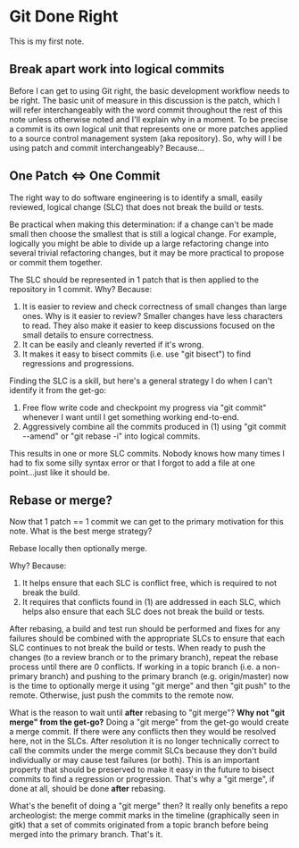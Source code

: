 # Git Done Right

This is my first note.

## Break apart work into logical commits

Before I can get to using Git right, the basic development workflow needs to be right. The basic unit of measure in this discussion is the patch, which I will refer interchangeably with the word commit throughout the rest of this note unless otherwise noted and I'll explain why in a moment. To be precise a commit is its own logical unit that represents one or more patches applied to a source control management system (aka repository). So, why will I be using patch and commit interchangeably? Because...

## One Patch <=> One Commit

The right way to do software engineering is to identify a small, easily reviewed, logical change (SLC) that does not break the build or tests.

Be practical when making this determination: if a change can't be made small then choose the smallest that is still a logical change. For example, logically you might be able to divide up a large refactoring change into several trivial refactoring changes, but it may be more practical to propose or commit them together.

The SLC should be represented in 1 patch that is then applied to the repository in 1 commit. Why? Because:

1. It is easier to review and check correctness of small changes than large ones.
   	Why is it easier to review? Smaller changes have less characters to read. They also make it easier to keep discussions focused on the small details to ensure correctness.
2. It can be easily and cleanly reverted if it's wrong.
3. It makes it easy to bisect commits (i.e. use "git bisect") to find regressions and progressions.

Finding the SLC is a skill, but here's a general strategy I do when I can't identify it from the get-go:

1. Free flow write code and checkpoint my progress via "git commit" whenever I want until I get something working end-to-end.
2. Aggressively combine all the commits produced in (1) using "git commit --amend" or "git rebase -i" into logical commits.

This results in one or more SLC commits. Nobody knows how many times I had to fix some silly syntax error or that I forgot to add a file at one point...just like it should be.

## Rebase or merge?

Now that 1 patch == 1 commit we can get to the primary motivation for this note. What is the best merge strategy?

Rebase locally then optionally merge.

Why? Because:

1. It helps ensure that each SLC is conflict free, which is required to not break the build.
2. It requires that conflicts found in (1)  are addressed in each SLC, which helps also ensure that each SLC does not break the build or tests.

After rebasing, a build and test run should be performed and fixes for any failures should be combined with the appropriate SLCs to ensure that each SLC continues to not break the build or tests. When ready to push the changes (to a review branch or to the primary branch), repeat the rebase process until there are 0 conflicts. If working in a topic branch (i.e. a non-primary branch) and pushing to the primary branch (e.g. origin/master) now is the time to optionally merge it using "git merge" and then "git push" to the remote. Otherwise, just push the commits to the remote now.

What is the reason to wait until **after** rebasing to "git merge"? **Why not "git merge" from the get-go?** Doing a "git merge" from the get-go would create a merge commit. If there were any conflicts then they would be resolved here, not in the SLCs. After resolution it is no longer technically correct to call the commits under the merge commit SLCs because they don't build individually or may cause test failures (or both). This is an important property that should be preserved to make it easy in the future to bisect commits to find a regression or progression. That's why a "git merge", if done at all, should be done **after** rebasing.

What's the benefit of doing a "git merge" then? It really only benefits a repo archeologist: the merge commit marks in the timeline (graphically seen in gitk) that a set of commits originated from a topic branch before being merged into the primary branch. That's it.

